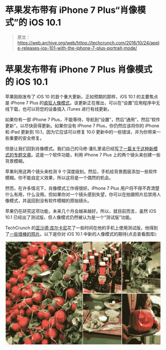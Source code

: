 # 苹果发布带有 iPhone 7 Plus“肖像模式”的 iOS 10.1 

> 原文：<https://web.archive.org/web/https://techcrunch.com/2016/10/24/apple-releases-ios-101-with-the-iphone-7-plus-portrait-mode/>

# 苹果发布带有 iPhone 7 Plus 肖像模式的 iOS 10.1

苹果刚刚发布了 iOS 10 的首个重大更新。正如预期的那样，iOS 10.1 的主要焦点是 iPhone 7 Plus 的[疯狂人像模式](https://web.archive.org/web/20230127232458/https://techcrunch.com/2016/09/21/hands-on-with-the-iphone-7-plus-crazy-new-portrait-mode/)。该更新正在推出，可以在“设置”应用程序中无线下载，也可以将您的设备插入 iTunes 进行有线更新。

如果你有一部 iPhone 7 Plus，不能等待，导航到“设置”，然后“通用”，然后“软件更新”，以尽快获得更新。如果你没有 iPhone 7 Plus，你仍然应该将你的 iPhone 和 iPad 更新到 10.1，因为它应该可以修复 10.0 更新中的一些错误，并为你带来一些重要的安全修复。

但是让我们回到肖像模式。我们自己的马修·潘扎里诺已经[写了一篇关于这种新模式的专题文章](https://web.archive.org/web/20230127232458/https://techcrunch.com/2016/09/21/hands-on-with-the-iphone-7-plus-crazy-new-portrait-mode/)。这是一个软件功能，利用 iPhone 7 Plus 上的两个镜头来创建一些背景模糊。

苹果利用这两个镜头来检测 9 个深度级别。然后，手机给背景图层添加一些软件模糊。你不能自定义效果，所以这将是一个偶然的机会。

然而，在许多情况下，肖像模式工作得很好。iPhone 7 Plus 用户将不得不弄清楚什么有用，什么没用。但如果你对一个镜头感到失望，你可以在拍摄照片后禁用人像模式，并返回到没有软件模糊的原始镜头。

苹果仍在研究这项功能，未来几个月会越来越好。所以，就目前而言，虽然 iOS 10.1 已经出了测试版，但人像模式仍然被认为是一个“测试版”功能。

TechCrunch 的[亚沙德·库尔卡尼](https://web.archive.org/web/20230127232458/https://twitter.com/helloyashad)花了一些时间在他的手机上使用测试版，他得到了[一些很棒的照片](https://web.archive.org/web/20230127232458/https://techcrunch.com/gallery/heres-what-you-can-do-with-the-crazy-new-portrait-mode-for-the-iphone-7-plus/)。以下是你对 iOS 10.1 中新的人像模式的期待(点击查看图库):

[![iphone-7-portrait-mode2](img/d3e07b0ac1f02f818df0d24875422c29.png)](https://web.archive.org/web/20230127232458/https://techcrunch.com/gallery/heres-what-you-can-do-with-the-crazy-new-portrait-mode-for-the-iphone-7-plus/)